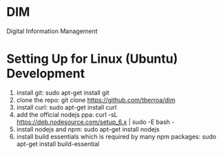 # DIM
Digital Information Management


# Setting Up for Linux (Ubuntu) Development
1. install git: sudo apt-get install git
2. clone the repo: git clone https://github.com/tberroa/dim
3. install curl: sudo apt-get install curl
4. add the official nodejs ppa: curl -sL https://deb.nodesource.com/setup_6.x | sudo -E bash -
5. install nodejs and npm: sudo apt-get install nodejs
6. install build essentials which is required by many npm packages: sudo apt-get install build-essential
